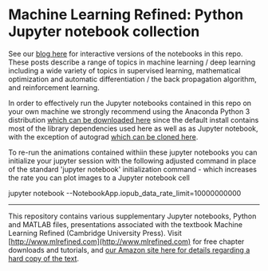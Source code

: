# Machine Learning Refined: Python Jupyter notebook collection

See our [blog here](https://jermwatt.github.io/mlrefined/index.html) for interactive versions of the notebooks in this repo.  These posts describe a range of topics in machine learning / deep learning including a wide variety of topics in supervised learning, mathematical optimization and automatic differentiation / the back propagation algorithm, and reinforcement learning.

In order to effectively run the Jupyter notebooks contained in this repo on your own machine we strongly recommend using the Anaconda Python 3 distribution [which can be downloaded here](https://www.anaconda.com/download/) since the default install contains most of the library dependencies used here as well as as Jupyter notebook, with the exception of autograd [which can be cloned here](https://github.com/HIPS/autograd).

To re-run the animations contained withiin these jupyter notebooks you can initialize your jupyter session with the following adjusted command in place of the standard 'jupyter notebook' initialization command - which increases the rate you can plot images to a Jupyter notebook cell

jupyter notebook --NotebookApp.iopub_data_rate_limit=10000000000 
        
- - -
This repository contains various supplementary Jupyter notebooks, Python and MATLAB files, presentations associated with the textbook Machine Learning Refined (Cambridge University Press). Visit [http://www.mlrefined.com](http://www.mlrefined.com) for free chapter downloads and tutorials, and [our Amazon site here for details regarding a hard copy of the text](https://www.amazon.com/Machine-Learning-Refined-Foundations-Applications/dp/1107123526/ref=sr_1_1?ie=UTF8&qid=1471025359&sr=8-1&keywords=machine+learning+refined).
